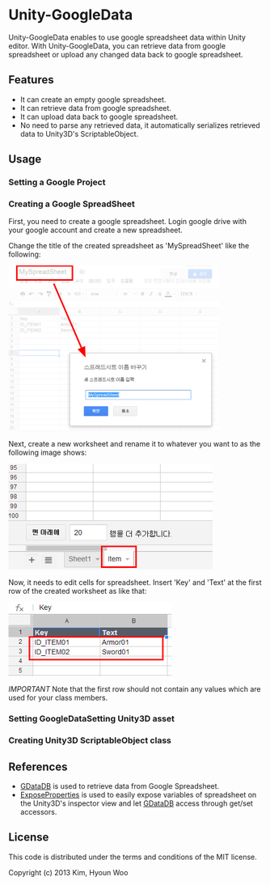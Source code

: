 Unity-GoogleData
================

Unity-GoogleData enables to use google spreadsheet data within Unity editor. With Unity-GoogleData, you can retrieve data from google spreadsheet or upload any changed data back to google spreadsheet. 


Features
--------
* It can create an empty google spreadsheet.
* It can retrieve data from google spreadsheet.
* It can upload data back to google spreadsheet.
* No need to parse any retrieved data, it automatically serializes retrieved data to Unity3D's ScriptableObject.


Usage
-----


### Setting a Google Project

### Creating a Google SpreadSheet

First, you need to create a google spreadsheet. Login google drive with your google account and create a new spreadsheet.


Change the title of the created spreadsheet as 'MySpreadSheet' like the following:

![Create a google spreadsheet](./images/gdata_title.png "Google Spreadsheet")

Next, create a new worksheet and rename it to whatever you want to as the following image shows:

![Create a worksheet](./images/gdata_worksheet.png "Google Worksheet")

Now, it needs to edit cells for spreadsheet. Insert 'Key' and 'Text' at the first row of the created worksheet as like that:

![Edit cells](./images/gdata_cells.png)

*IMPORTANT*
Note that the first row should not contain any values which are used for your class members.

### Setting GoogleDataSetting Unity3D asset

### Creating Unity3D ScriptableObject class



References
----------
* [GDataDB](https://github.com/mausch/GDataDB) is used to retrieve data from Google Spreadsheet.
* [ExposeProperties](http://wiki.unity3d.com/index.php/Expose_properties_in_inspector) is used to easily expose variables of spreadsheet on the Unity3D's inspector view and let [GDataDB](https://github.com/mausch/GDataDB) access through get/set accessors.


License
-------

This code is distributed under the terms and conditions of the MIT license.

Copyright (c) 2013 Kim, Hyoun Woo